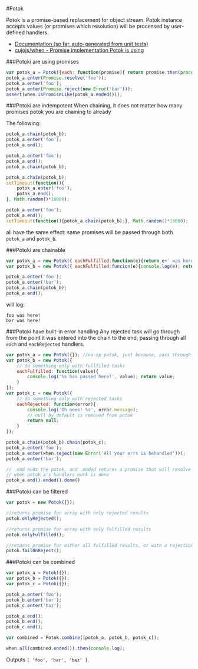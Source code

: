 #Potok

Potok is a promise-based replacement for object stream. Potok instance accepts values (or promises which resolution) will be processed by user-defined handlers.

* [Documentation (so far, auto-generated from unit tests)](doc/api.md)
* [cujojs/when - Promise implementation Potok is using](https://github.com/cujojs/when)

###Potoki are using promises
```javascript
var potok_a = Potok({each: function(promise){ return promise.then(process); } });
potok_a.enter(Promise.resolve('foo'));
potok_a.enter('foo');
potok_a.enter(Promise.reject(new Error('bar')));
assert(when.isPromiseLike(potok_a.ended()));
```

###Potoki are indempotent
When chaining, it does not matter how many promises potok you are chaining to already 

The following:
```javascript
potok_a.chain(potok_b);
potok_a.enter('foo');
potok_a.end();
```
```javascript
potok_a.enter('foo');
potok_a.end();
potok_a.chain(potok_b);
```
```javascript
potok_a.chain(potok_b);
setTimeout(function(){
	potok_a.enter('foo');
    potok_a.end();
}, Math.random()*10000);
```
```javascript
potok_a.enter('foo');
potok_a.end();
setTimeout(function(){potok_a.chain(potok_b);}, Math.random()*10000);
```
all have the same effect: same promises will be passed through both `potok_a` and `potok_b`.

###Potoki are chainable

```javascript
var potok_a = new Potok({ eachFulfilled:function(e){return e+' was here!';} });
var potok_b = new Potok({ eachFulfilled:funcion(e){console.log(e); return e;} });

potok_a.enter('foo');
potok_a.enter('bar');
potok_a.chain(potok_b);
potok_a.end();
```
will log:
```
foo was here!
bar was here!
```

###Potoki have built-in error handling
Any rejected task will go through from the point it was entered into the chain to the end, passing through all `each` and `eachRejected` handlers.

```javascript
var potok_a = new Potok({}); //no-op potok, just because, pass through
var potok_b = new Potok({
	// do something only with fullfiled tasks
	eachFulfilled: function(value){
    	console.log('%s has passed here!', value); return value;
    }
});
var potok_c = new Potok({
	// do something only with rejected tasks
	eachRejected: function(error){
    	console.log('Oh noes! %s', error.message);
        // null by default is removed from potok
        return null;
    }
});

potok_a.chain(potok_b).chain(potok_c);
potok_a.enter('foo');
potok_a.enter(when.reject(new Error('All your errs is behandled')));
potok_a.enter('bar');

// .end ends the potok, and .ended returns a promise that will resolve
// when potok_a's handlers work is done
potok_a.end().ended().done()
```

###Potoki can be filtered
```javascript
var potok = new Potok({});

//returns promise for array with only rejected results
potok.onlyRejected(); 

//returns promise for array with only fulfilled results
potok.onlyFulfilled(); 

//returns promise for either all fulfilled results, or with a rejection reason if any task rejected
potok.failOnReject(); 
```

###Potoki can be combined
```javascript
var potok_a = Potok({});
var potok_b = Potok({});
var potok_c = Potok({});

potok_a.enter('foo');
potok_b.enter('bar');
potok_c.enter('baz');

potok_a.end();
potok_b.end();
potok_c.end();

var combined = Potok.combine([potok_a, potok_b, potok_c]);

when.all(combined.ended()).then(console.log);
```
Outputs `[ 'foo', 'bar', 'baz' ]`.
